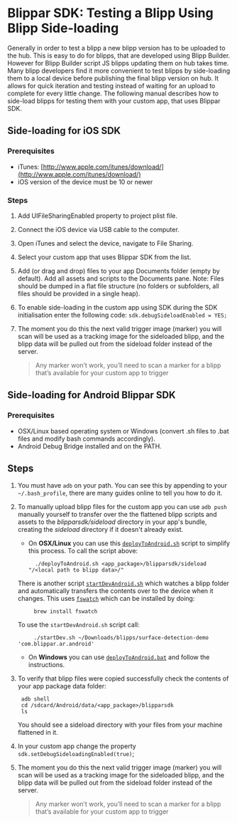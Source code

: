 # Blippar SDK: Testing a Blipp Using Blipp Side-loading

Generally in order to test a blipp a new blipp version has to be uploaded to the hub. This is easy to do for blipps, that are developed using Blipp Builder. However for Blipp Builder script JS blipps updating them on hub takes time. Many blipp developers find it more convenient to test blipps by side-loading them to a local device before publishing the final blipp version on hub. It allows for quick iteration and testing instead of waiting for an upload to complete for every little change. The following manual describes how to side-load blipps for testing them with your custom app, that uses Blippar SDK.

## Side-loading for iOS SDK

### Prerequisites 

* iTunes: [http://www.apple.com/itunes/download/](http://www.apple.com/itunes/download/)
* iOS version of the device must be 10 or newer

### Steps

1. Add UIFileSharingEnabled property to project plist file.
2. Connect the iOS device via USB cable to the computer.
3. Open iTunes and select the device, navigate to File Sharing.
4. Select your custom app that uses Blippar SDK from the list.
5. Add (or drag and drop) files to your app Documents folder (empty by default). Add all assets and scripts to the Documents pane. Note: Files should be dumped in a flat file structure (no folders or subfolders, all files should be provided in a single heap).
6. To enable side-loading in the custom app using SDK during the SDK initialisation enter the following code: `sdk.debugSideloadEnabled = YES;`
7. The moment you do this the next valid trigger image (marker) you will scan will be used as a tracking image for the sideloaded blipp, and the blipp data will be pulled out from the sideload folder instead of the server.

    >Any marker won’t work, you’ll need to scan a marker for a blipp that’s available for your custom app to trigger

## Side-loading for Android Blippar SDK

### Prerequisites

* OSX/Linux based operating system or Windows (convert .sh files to .bat files and modify bash commands accordingly).
* Android Debug Bridge installed and on the PATH.

## Steps

1. You must have `adb` on your path. You can see this by appending to your `~/.bash_profile`, there are many guides online to tell you how to do it.
2. To manually upload blipp files for the custom app you can use `adb push` manually yourself to transfer over the the flattened blipp scripts and assets to the _blipparsdk/sideload_ directory in your app's bundle, creating the _sideload_ directory if it doesn't already exist.

    * On **OSX/Linux** you can use this [`deployToAndroid.sh`](../../scripts/deployToAndroid.sh) script to simplify this process.
    To call the script above: 

            ./deployToAndroid.sh <app_package>/blipparsdk/sideload "/<local path to blipp data>/"

    There is another script [`startDevAndroid.sh`](../../scripts/startDevAndroid.sh) which watches a blipp folder and automatically transfers the contents over to the device when it changes. This uses [`fswatch`](https://github.com/emcrisostomo/fswatch) which can be installed by doing:

            brew install fswatch

    To use the `startDevAndroid.sh` script call:
    
            ./startDev.sh ~/Downloads/blipps/surface-detection-demo 'com.blippar.ar.android'

    * On **Windows** you can use [`deployToAndroid.bat`](../../scripts/deployToAndroid.bat) and follow the instructions.

3. To verify that blipp files were copied successfully check the contents of your app package data folder:

        adb shell
        cd /sdcard/Android/data/<app_package>/blipparsdk
        ls

    You should see a sideload directory with your files from your machine flattened in it.

4. In your custom app change the property `sdk.setDebugSideloadingEnabled(true)`;
5. The moment you do this the next valid trigger image (marker) you will scan will be used as a tracking image for the sideloaded blipp, and the blipp data will be pulled out from the sideload folder instead of the server.

    >Any marker won’t work, you’ll need to scan a marker for a blipp that’s available for your custom app to trigger